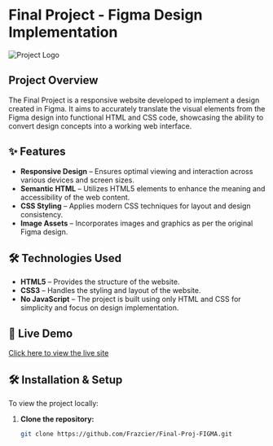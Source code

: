 # Final Project - Figma Design Implementation

![Project Logo](IMAGES/project-logo.png)

## Project Overview

The Final Project is a responsive website developed to implement a design created in Figma. It aims to accurately translate the visual elements from the Figma design into functional HTML and CSS code, showcasing the ability to convert design concepts into a working web interface.

## ✨ Features

- **Responsive Design** – Ensures optimal viewing and interaction across various devices and screen sizes.
- **Semantic HTML** – Utilizes HTML5 elements to enhance the meaning and accessibility of the web content.
- **CSS Styling** – Applies modern CSS techniques for layout and design consistency.
- **Image Assets** – Incorporates images and graphics as per the original Figma design.

## 🛠️ Technologies Used

- **HTML5** – Provides the structure of the website.
- **CSS3** – Handles the styling and layout of the website.
- **No JavaScript** – The project is built using only HTML and CSS for simplicity and focus on design implementation.

## 🚀 Live Demo

[Click here to view the live site](#)

## 🛠️ Installation & Setup

To view the project locally:

1. **Clone the repository:**

   ```bash
   git clone https://github.com/Frazcier/Final-Proj-FIGMA.git

